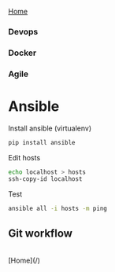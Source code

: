 [Home](/)
<br/>

### Devops 

### Docker

### Agile

# Ansible

Install ansible (virtualenv)
```bash
pip install ansible
```

Edit hosts
```bash
echo localhost > hosts
ssh-copy-id localhost
```

Test
```bash
ansible all -i hosts -m ping
```

## Git workflow

<br/>
[Home](/)
